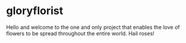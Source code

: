 # gloryflorist
Hello and welcome to the one and only project that enables the love of flowers to be spread throughout the entire world. Hail roses!
